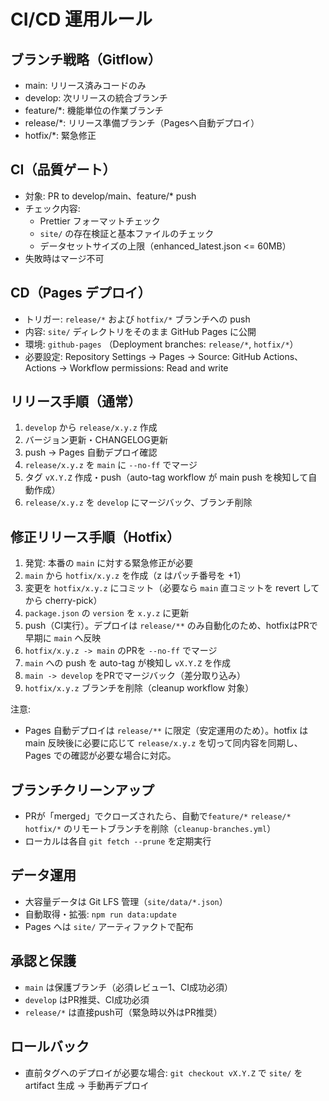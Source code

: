 # CI/CD 運用ルール

## ブランチ戦略（Gitflow）

- main: リリース済みコードのみ
- develop: 次リリースの統合ブランチ
- feature/\*: 機能単位の作業ブランチ
- release/\*: リリース準備ブランチ（Pagesへ自動デプロイ）
- hotfix/\*: 緊急修正

## CI（品質ゲート）

- 対象: PR to develop/main、feature/\* push
- チェック内容:
  - Prettier フォーマットチェック
  - `site/` の存在検証と基本ファイルのチェック
  - データセットサイズの上限（enhanced_latest.json <= 60MB）
- 失敗時はマージ不可

## CD（Pages デプロイ）

- トリガー: `release/*` および `hotfix/*` ブランチへの push
- 内容: `site/` ディレクトリをそのまま GitHub Pages に公開
- 環境: `github-pages` （Deployment branches: `release/*`, `hotfix/*`）
- 必要設定: Repository Settings → Pages → Source: GitHub Actions、Actions → Workflow permissions: Read and write

## リリース手順（通常）

1. `develop` から `release/x.y.z` 作成
2. バージョン更新・CHANGELOG更新
3. push → Pages 自動デプロイ確認
4. `release/x.y.z` を `main` に `--no-ff` でマージ
5. タグ `vX.Y.Z` 作成・push（auto-tag workflow が main push を検知して自動作成）
6. `release/x.y.z` を `develop` にマージバック、ブランチ削除

## 修正リリース手順（Hotfix）

1. 発覚: 本番の `main` に対する緊急修正が必要
2. `main` から `hotfix/x.y.z` を作成（z はパッチ番号を +1）
3. 変更を `hotfix/x.y.z` にコミット（必要なら `main` 直コミットを revert してから cherry-pick）
4. `package.json` の `version` を `x.y.z` に更新
5. push（CI実行）。デプロイは `release/**` のみ自動化のため、hotfixはPRで早期に `main` へ反映
6. `hotfix/x.y.z -> main` のPRを `--no-ff` でマージ
7. `main` への push を auto-tag が検知し `vX.Y.Z` を作成
8. `main -> develop` をPRでマージバック（差分取り込み）
9. `hotfix/x.y.z` ブランチを削除（cleanup workflow 対象）

注意:

- Pages 自動デプロイは `release/**` に限定（安定運用のため）。hotfix は main 反映後に必要に応じて `release/x.y.z` を切って同内容を同期し、Pages での確認が必要な場合に対応。

## ブランチクリーンアップ

- PRが「merged」でクローズされたら、自動で`feature/*` `release/*` `hotfix/*` のリモートブランチを削除（`cleanup-branches.yml`）
- ローカルは各自 `git fetch --prune` を定期実行

## データ運用

- 大容量データは Git LFS 管理（`site/data/*.json`）
- 自動取得・拡張: `npm run data:update`
- Pages へは `site/` アーティファクトで配布

## 承認と保護

- `main` は保護ブランチ（必須レビュー1、CI成功必須）
- `develop` はPR推奨、CI成功必須
- `release/*` は直接push可（緊急時以外はPR推奨）

## ロールバック

- 直前タグへのデプロイが必要な場合: `git checkout vX.Y.Z` で `site/` を artifact 生成 → 手動再デプロイ

